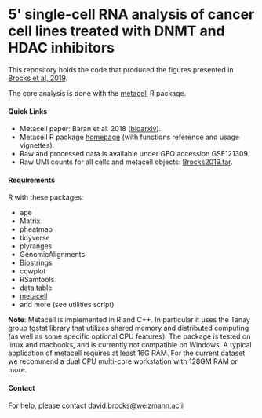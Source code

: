 5' single-cell RNA analysis of cancer cell lines treated with DNMT and HDAC inhibitors
======================================================================================

This repository holds the code that produced the figures presented in [Brocks et al, 2019](https://www.biorxiv.org/content/early/2018/11/06/462853).

The core analysis is done with the [metacell](https://tanaylab.bitbucket.io/metacell-r/index.html) R package.

#### Quick Links

-   Metacell paper: Baran et al. 2018 ([bioarxiv](https://www.biorxiv.org/content/early/2018/10/08/437665)).
-   Metacell R package [homepage](https://tanaylab.bitbucket.io/metacell-r/index.html) (with functions reference and usage vignettes).
-   Raw and processed data is available under GEO accession GSE121309.
-   Raw UMI counts for all cells and metacell objects: [Brocks2019.tar](http://www.wisdom.weizmann.ac.il/~davidbr/Brocks2019/Brocks_et_al_2019_data.tar).

#### Requirements

R with these packages:

-   ape
-   Matrix
-   pheatmap
-   tidyverse
-   plyranges
-   GenomicAlignments
-   Biostrings
-   cowplot
-   RSamtools
-   data.table
-   [metacell](https://tanaylab.bitbucket.io/metacell-r/index.html)
-   and more (see utilities script)

**Note**: Metacell is implemented in R and C++. In particular it uses the Tanay group tgstat library that utilizes shared memory and distributed computing (as well as some specific optional CPU features). The package is tested on linux and macbooks, and is currently not compatible on Windows. A typical application of metacell requires at least 16G RAM. For the current dataset we recommend a dual CPU multi-core workstation with 128GM RAM or more.

#### Contact

For help, please contact <david.brocks@weizmann.ac.il>
